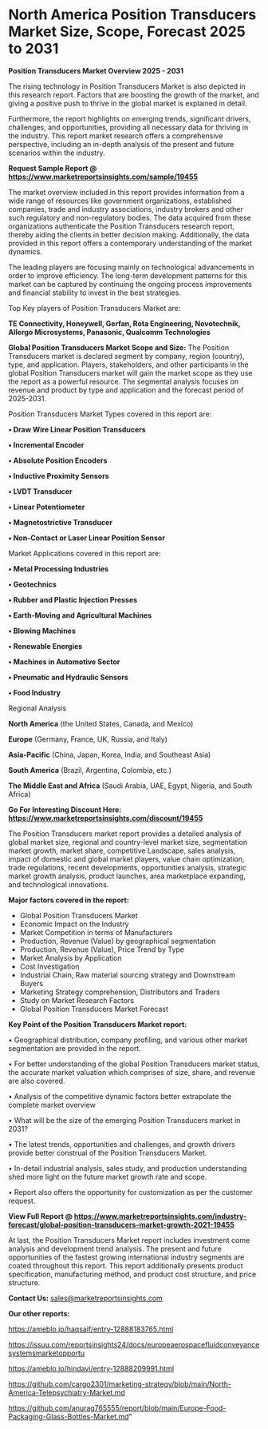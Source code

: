 # North America Position Transducers Market Size, Scope, Forecast 2025 to 2031

<Strong> Position Transducers Market Overview 2025 - 2031</strong>

The rising technology in Position Transducers Market is also depicted in this research report. Factors that are boosting the growth of the market, and giving a positive push to thrive in the global market is explained in detail.

Furthermore, the report highlights on emerging trends, significant drivers, challenges, and opportunities, providing all necessary data for thriving in the industry. This report market research offers a comprehensive perspective, including an in-depth analysis of the present and future scenarios within the industry.

<strong>Request Sample Report @ <a href=https://www.marketreportsinsights.com/sample/19455>https://www.marketreportsinsights.com/sample/19455</a></strong>

The market overview included in this report provides information from a wide range of resources like government organizations, established companies, trade and industry associations, industry brokers and other such regulatory and non-regulatory bodies. The data acquired from these organizations authenticate the Position Transducers research report, thereby aiding the clients in better decision making. Additionally, the data provided in this report offers a contemporary understanding of the market dynamics.

The leading players are focusing mainly on technological advancements in order to improve efficiency. The long-term development patterns for this market can be captured by continuing the ongoing process improvements and financial stability to invest in the best strategies.

Top Key players of Position Transducers Market are:

<strong>TE Connectivity, Honeywell, Gerfan, Rota Engineering, Novotechnik, Allergo Microsystems, Panasonic, Qualcomm Technologies</strong>

<strong><b>Global Position Transducers Market Scope and Size:</b></strong>
The Position Transducers market is declared segment by company, region (country), type, and application. Players, stakeholders, and other participants in the global Position Transducers market will gain the market scope as they use the report as a powerful resource. The segmental analysis focuses on revenue and product by type and application and the forecast period of 2025-2031.

Position Transducers Market Types covered in this report are:

<strong>• Draw Wire Linear Position Transducers

• Incremental Encoder

• Absolute Position Encoders

• Inductive Proximity Sensors

• LVDT Transducer

• Linear Potentiometer

• Magnetostrictive Transducer

• Non-Contact or Laser Linear Position Sensor</strong>

Market Applications covered in this report are:

<strong>• Metal Processing Industries

• Geotechnics

• Rubber and Plastic Injection Presses

• Earth-Moving and Agricultural Machines

• Blowing Machines

• Renewable Energies

• Machines in Automotive Sector

• Pneumatic and Hydraulic Sensors

• Food Industry</strong> 

Regional Analysis

<strong>North America</strong> (the United States, Canada, and Mexico)

<strong>Europe</strong> (Germany, France, UK, Russia, and Italy)

<strong>Asia-Pacific</strong> (China, Japan, Korea, India, and Southeast Asia)

<strong>South America</strong> (Brazil, Argentina, Colombia, etc.)

<strong>The Middle East and Africa</strong> (Saudi Arabia, UAE, Egypt, Nigeria, and South Africa)

<strong>Go For Interesting Discount Here: <a href=https://www.marketreportsinsights.com/discount/19455>https://www.marketreportsinsights.com/discount/19455</a></strong>

The Position Transducers market report provides a detailed analysis of global market size, regional and country-level market size, segmentation market growth, market share, competitive Landscape, sales analysis, impact of domestic and global market players, value chain optimization, trade regulations, recent developments, opportunities analysis, strategic market growth analysis, product launches, area marketplace expanding, and technological innovations.

<strong><b>Major factors covered in the report:</b></strong>
<ul>
  <li>Global Position Transducers Market </li>
  <li>Economic Impact on the Industry</li>
  <li>Market Competition in terms of Manufacturers</li>
  <li>Production, Revenue (Value) by geographical segmentation</li>
  <li>Production, Revenue (Value), Price Trend by Type</li>
  <li>Market Analysis by Application</li>
  <li>Cost Investigation</li>
  <li>Industrial Chain, Raw material sourcing strategy and Downstream Buyers</li>
  <li>Marketing Strategy comprehension, Distributors and Traders</li>
  <li>Study on Market Research Factors</li>
  <li>Global Position Transducers Market Forecast</li>
</ul>

<strong><b>Key Point of the Position Transducers Market report:</b></strong>

• Geographical distribution, company profiling, and various other market segmentation are provided in the report.

• For better understanding of the global Position Transducers market status, the accurate market valuation which comprises of size, share, and revenue are also covered.

• Analysis of the competitive dynamic factors better extrapolate the complete market overview

• What will be the size of the emerging Position Transducers market in 2031?

• The latest trends, opportunities and challenges, and growth drivers provide better construal of the Position Transducers Market.

• In-detail industrial analysis, sales study, and production understanding shed more light on the future market growth rate and scope.

• Report also offers the opportunity for customization as per the customer request.

<strong><b>View Full Report @ <a href=https://www.marketreportsinsights.com/industry-forecast/global-position-transducers-market-growth-2021-19455>https://www.marketreportsinsights.com/industry-forecast/global-position-transducers-market-growth-2021-19455</a></b></strong>


At last, the Position Transducers Market report includes investment come analysis and development trend analysis. The present and future opportunities of the fastest growing international industry segments are coated throughout this report. This report additionally presents product specification, manufacturing method, and product cost structure, and price structure.

<strong>Contact Us:</strong>
sales@marketreportsinsights.com

<strong>Our other reports:</strong>

<a href=https://ameblo.jp/haqsaif/entry-12888183765.html>https://ameblo.jp/haqsaif/entry-12888183765.html</a>

<a href=https://issuu.com/reportsinsights24/docs/europeaerospacefluidconveyancesystemsmarketopportu>https://issuu.com/reportsinsights24/docs/europeaerospacefluidconveyancesystemsmarketopportu</a>

<a href=https://ameblo.jp/hindavi/entry-12888209991.html>https://ameblo.jp/hindavi/entry-12888209991.html</a>

<a href=https://github.com/cargo2301/marketing-strategy/blob/main/North-America-Telepsychiatry-Market.md>https://github.com/cargo2301/marketing-strategy/blob/main/North-America-Telepsychiatry-Market.md</a>

<a href=https://github.com/anurag765555/report/blob/main/Europe-Food-Packaging-Glass-Bottles-Market.md>https://github.com/anurag765555/report/blob/main/Europe-Food-Packaging-Glass-Bottles-Market.md</a>"
